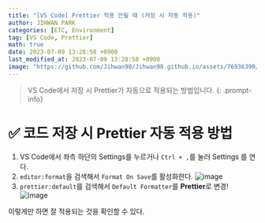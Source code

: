 ```yaml
---
title: "[VS Code] Prettier 적용 안될 때 (저장 시 자동 적용)"
author: JIHWAN PARK
categories: [ETC, Environment]
tag: [VS Code, Prettier]
math: true
date: 2023-07-09 13:28:58 +0900
last_modified_at: 2023-07-09 13:28:58 +0900
image: "https://github.com/Jihwan98/Jihwan98.github.io/assets/76936390/57caa464-f0f5-4a47-ad5f-3d02f7deaf12"
---
```

> VS Code에서 저장 시 Prettier가 자동으로 적용되는 방법입니다.
{: .prompt-info}

# ✅ 코드 저장 시 Prettier 자동 적용 방법

1. VS Code에서 좌측 하단의 Settings를 누르거나 `Ctrl + ,`를 눌러 Settings 를 연다.
2. `editor:format`을 검색해서 `Format On Save`를 활성화한다.
![image](https://github.com/Jihwan98/Jihwan98.github.io/assets/76936390/ed8b5964-f587-456c-b6af-f4ea7938e04e)
3. `prettier:default`를 검색해서 `Default Formatter`를 **Prettier**로 변경!
![image](https://github.com/Jihwan98/Jihwan98.github.io/assets/76936390/61af334a-8c9b-4d11-9351-4d653c19c96b)


이렇게만 하면 잘 적용되는 것을 확인할 수 있다.
